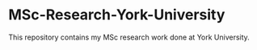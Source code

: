 # MSc-Research-York-University
This repository contains my MSc research work done at York University.
